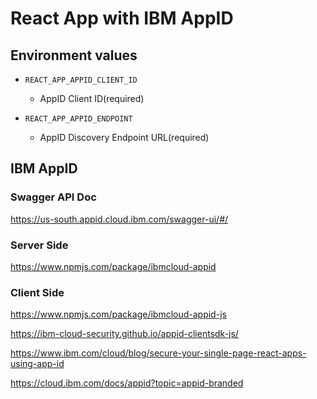 # React App with IBM AppID


## Environment values

- `REACT_APP_APPID_CLIENT_ID`

  - AppID Client ID(required)

- `REACT_APP_APPID_ENDPOINT`

  - AppID Discovery Endpoint URL(required)



## IBM AppID

### Swagger API Doc

https://us-south.appid.cloud.ibm.com/swagger-ui/#/


### Server Side

https://www.npmjs.com/package/ibmcloud-appid

### Client Side

https://www.npmjs.com/package/ibmcloud-appid-js

https://ibm-cloud-security.github.io/appid-clientsdk-js/

https://www.ibm.com/cloud/blog/secure-your-single-page-react-apps-using-app-id

https://cloud.ibm.com/docs/appid?topic=appid-branded

